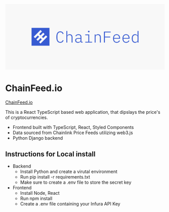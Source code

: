 
![Alt text](frontend/src/images/cover.png?raw=true "Title")
# ChainFeed.io
[ChainFeed.io](https://chainfeed.io)

This is a React TypeScript based web application, that dipslays the price's of cryptocurrencies.

* Frontend built with TypeScript, React, Styled Components
* Data sourced from Chainlink Price Feeds utilizing web3.js
* Python Django backend


## Instructions for Local install
* Backend
    * Install Python and create a virutal environment
    * Run pip install -r requirements.txt
    * Make sure to create a .env file to store the secret key
* Frontend
    * Install Node, React
    * Run npm install
    * Create a .env file containing your Infura API Key
